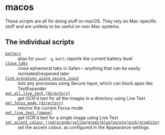 # macos

These scripts are all for doing stuff on macOS.
They rely on Mac-specific stuff and are unlikely to be useful on non-Mac systems.

## The individual scripts

<dl>
  <dt>
    <a href="https://github.com/alexwlchan/scripts/blob/main/macos/battery">
      <code>battery</code>
    </a>
  </dt>
  <dd>
    alias for <code>pmset -g batt</code>; reports the current battery level
  </dd>

  <dt>
    <a href="https://github.com/alexwlchan/scripts/blob/main/macos/close_tabs">
      <code>close_tabs</code>
    </a>
  </dt>
  <dd>
    close ephemeral tabs in Safari – anything that can be easily recreated/reopened later
  </dd>

  <dt>
    <a href="https://github.com/alexwlchan/scripts/blob/main/macos/find_processes_using_secure_input">
      <code>find_processes_using_secure_input</code>
    </a>
  </dt>
  <dd>
    lists any processes using Secure Input, which can block apps like TextExpander
  </dd>

  <dt>
    <a href="https://github.com/alexwlchan/scripts/blob/main/macos/get_all_live_text">
      <code>get_all_live_text [directory]</code>
    </a>
  </dt>
  <dd>
    get OCR'd text for all the images in a directory using Live Text
  </dd>

  <dt>
    <a href="https://github.com/alexwlchan/scripts/blob/main/macos/get_focus_mode">
      <code>get_focus_mode [directory]</code>
    </a>
  </dt>
  <dd>
    returns the current Focus mode
  </dd>

  <dt>
    <a href="https://github.com/alexwlchan/scripts/blob/main/macos/get_live_text">
      <code>get_live_text [image]</code>
    </a>
  </dt>
  <dd>
    get OCR'd text for a single image using Live Text
  </dd>

  <dt>
    <a href="https://github.com/alexwlchan/scripts/blob/main/macos/set_accent_colour">
      <code>set_accent_colour (red|orange|yellow|green|blue|purple|pink|graphite)</code>
    </a>
  </dt>
  <dd>
    set the accent colour, as configured in the Appearance settings
  </dd>
</dl>
